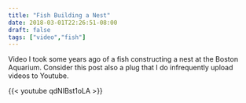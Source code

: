 ```yaml
---
title: "Fish Building a Nest"
date: 2018-03-01T22:26:51-08:00
draft: false
tags: ["video","fish"]
---
```


Video I took some years ago of a fish constructing a nest at the Boston Aquarium.  Consider this post also a plug that I do infrequently upload videos to Youtube.

{{< youtube qdNIBst1oLA >}}

